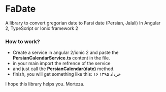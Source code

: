 # FaDate
A library to convert gregorian date to Farsi date (Persian, Jalali) In Angular 2, TypeScript or Ionic framework 2


### How to work?
* Create a service in angular 2/ionic 2 and paste the **PersianCalendarService.ts** content in the file.
* in your main import the refrence of the service
* and just call the **PersianCalendar(date)** method.
* finish, you will get something like this: ۱۶ خرداد ۱۳۹۵



I hope this library helps you.
Morteza.
